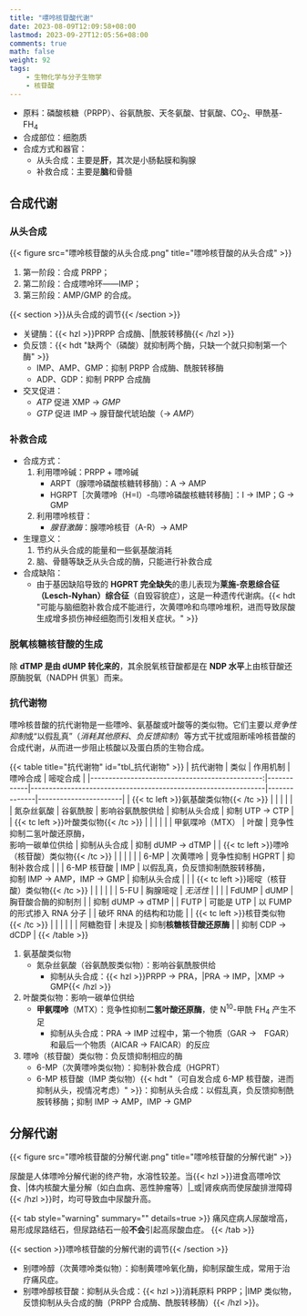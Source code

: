 ```yaml
---
title: "嘌呤核苷酸代谢"
date: 2023-08-09T12:09:58+08:00
lastmod: 2023-09-27T12:05:56+08:00
comments: true
math: false
weight: 92
tags:
    - 生物化学与分子生物学
    - 核苷酸
---
```


- 原料：磷酸核糖（PRPP）、谷氨酰胺、天冬氨酸、甘氨酸、CO<sub>2</sub>、甲酰基-FH<sub>4</sub>
- 合成部位：细胞质
- 合成方式和器官：
    - 从头合成：主要是**肝**，其次是小肠黏膜和胸腺
    - 补救合成：主要是**脑**和骨髓

<!--more-->

## 合成代谢

### 从头合成

{{< figure src="嘌呤核苷酸的从头合成.png" title="嘌呤核苷酸的从头合成" >}}

1. 第一阶段：合成 PRPP；
2. 第二阶段：合成嘌呤环——IMP；
3. 第三阶段：AMP/GMP 的合成。

{{< section >}}从头合成的调节{{< /section >}}

- 关键酶：{{< hzl >}}PRPP 合成酶、|酰胺转移酶{{< /hzl >}}
- 负反馈：{{< hdt "缺两个（磷酸）就抑制两个酶，只缺一个就只抑制第一个酶" >}}
    - IMP、AMP、GMP：抑制 PRPP 合成酶、酰胺转移酶
    - ADP、GDP：抑制 PRPP 合成酶
- 交叉促进：
    - *ATP* 促进 XMP → *GMP*
    - *GTP* 促进 IMP → 腺苷酸代琥珀酸（→ *AMP*）

### 补救合成

- 合成方式：
    1. 利用嘌呤碱：PRPP + 嘌呤碱
        - ARPT（腺嘌呤磷酸核糖转移酶）：A → AMP
        - HGRPT［次黄嘌呤（H=I）-鸟嘌呤磷酸核糖转移酶］：I → IMP；G → GMP
    2. 利用嘌呤核苷：
        - *腺苷激酶*：腺嘌呤核苷（A-R）→ AMP
- 生理意义：
    1. 节约从头合成的能量和一些氨基酸消耗
    2. 脑、骨髓等缺乏从头合成的酶，只能进行补救合成
- 合成缺陷：
    - 由于基因缺陷导致的 **HGPRT 完全缺失**的患儿表现为**莱施-奈恩综合征（Lesch-Nyhan）综合征**（自毁容貌症），这是一种遗传代谢病。{{< hdt "可能与脑细胞补救合成不能进行，次黄嘌呤和鸟嘌呤堆积，进而导致尿酸生成增多损伤神经细胞而引发相关症状。" >}}

### 脱氧核糖核苷酸的生成

除 **dTMP 是由 dUMP 转化来的**，其余脱氧核苷酸都是在 **NDP 水平**上由核苷酸还原酶脱氧（NADPH 供氢）而来。

### 抗代谢物

嘌呤核昔酸的抗代谢物是一些嘌呤、氨基酸或叶酸等的类似物。它们主要以*竞争性抑制*或“以假乱真”（*消耗其他原料*、*负反馈抑制*）等方式干扰或阻断嗦呤核昔酸的合成代谢，从而进一步阻止核酸以及蛋白质的生物合成。

{{< table title="抗代谢物" id="tbl_抗代谢物" >}}
|                                       抗代谢物 | 类似       | 作用机制                                                       | 嘌呤合成     | 嘧啶合成              |
|-----------------------------------------------:|------------|----------------------------------------------------------------|--------------|-----------------------|
|         {{< tc left >}}氨基酸类似物{{< /tc >}} |            |                                                                |              |                       |
|                                     氮杂丝氨酸 | 谷氨酰胺   | 影响谷氨酰胺供给                                               | 抑制从头合成 | 抑制 UTP → CTP        |
|           {{< tc left >}}叶酸类似物{{< /tc >}} |            |                                                                |              |                       |
|                                甲氨喋呤（MTX） | 叶酸       | 竞争性抑制二氢叶酸还原酶，<br/>影响一碳单位供给                | 抑制从头合成 | 抑制 dUMP → dTMP      |
| {{< tc left >}}嘌呤（核苷酸）类似物{{< /tc >}} |            |                                                                |              |                       |
|                                           6-MP | 次黄嘌呤   | 竞争性抑制 HGPRT                                               | 抑制补救合成 |                       |
|                                    6-MP 核苷酸 | IMP        | 以假乱真，负反馈抑制酰胺转移酶，<br/>抑制 IMP → AMP，IMP → GMP | 抑制从头合成 |                       |
| {{< tc left >}}嘧啶（核苷酸）类似物{{< /tc >}} |            |                                                                |              |                       |
|                                           5-FU | 胸腺嘧啶   | *无活性*                                                       |              |                       |
|                                          FdUMP | dUMP       | 胸苷酸合酶的抑制剂                                             |              | 抑制 dUMP → dTMP      |
|                                           FUTP | 可能是 UTP | 以 FUMP 的形式掺入 RNA 分子                                    |              | 破坏 RNA 的结构和功能 |
|           {{< tc left >}}核苷类似物{{< /tc >}} |            |                                                                |              |                       |
|                                       阿糖胞苷 | 未提及     | 抑制**核糖核苷酸还原酶**                                       |              | 抑制 CDP → dCDP       |
{{< /table >}}

1. 氨基酸类似物
    - 氮杂丝氨酸（谷氨酰胺类似物）：影响谷氨酰胺供给
        - 抑制从头合成：{{< hzl >}}PRPP → PRA，|PRA → IMP，|XMP → GMP{{< /hzl >}}
2. 叶酸类似物：影响一碳单位供给
    - **甲氨喋呤**（MTX）：竞争性抑制**二氢叶酸还原酶**，使 N<sup>10</sup>-甲酰 FH<sub>4</sub> 产生不足
        - 抑制从头合成：PRA → IMP 过程中，第一个物质（GAR →　FGAR）和最后一个物质（AICAR → FAICAR）的反应
3. 嘌呤（核苷酸）类似物：负反馈抑制相应的酶
    - 6-MP（次黄嘌呤类似物）：抑制补救合成（HGPRT）
    - 6-MP 核苷酸（IMP 类似物）{{< hdt "（可自发合成 6-MP 核苷酸，进而抑制从头，视情况考虑）" >}}：抑制从头合成：以假乱真，负反馈抑制酰胺转移酶；抑制 IMP → AMP，IMP → GMP

## 分解代谢

{{< figure src="嘌呤核苷酸的分解代谢.png" title="嘌呤核苷酸的分解代谢" >}}

尿酸是人体嘌呤分解代谢的终产物，水溶性较差。当{{< hzl >}}进食高嘌呤饮食、|体内核酸大量分解（如白血病、恶性肿瘤等）|_或|肾疾病而使尿酸排泄障碍{{< /hzl >}}时，均可导致血中尿酸升高。

{{< tab style="warning" summary="" details=true >}}
痛风症病人尿酸增高，易形成尿路结石，但尿路结石一般**不会**引起高尿酸血症。
{{< /tab >}}

{{< section >}}嘌呤核苷酸的分解代谢的调节{{< /section >}}

- 别嘌呤醇（次黄嘌呤类似物）：抑制黄嘌呤氧化酶，抑制尿酸生成，常用于治疗痛风症。
- 别嘌呤醇核苷酸：抑制从头合成：{{< hzl >}}消耗原料 PRPP；|IMP 类似物，反馈抑制从头合成的酶（PRPP 合成酶、酰胺转移酶）{{< /hzl >}}。

